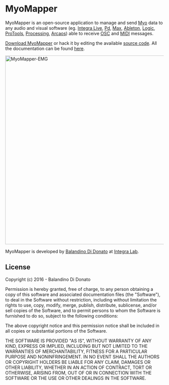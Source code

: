 # MyoMapper
MyoMapper is an open-source application to manage and send [Myo](https://www.myo.com/) data to any audio and visual software (eg. [Integra Live](http://www.integralive.org/), [Pd](https://puredata.info/), [Max](https://cycling74.com/products/max/), [Ableton](https://www.ableton.com/en/), [Logic](http://www.apple.com/uk/logic-pro/), [ProTools](https://www.avid.com/en/pro-tools), [Processing](ttps://processing.org/), [Arcaos](https://www.arkaos.net/)) able to receive [OSC](http://opensoundcontrol.org/) and [MIDI](https://www.midi.org/) messages.

[Download MyoMapper](https://github.com/balandinodidonato/MyoMapper/releases) or hack it by editing the available <a href="https://github.com/balandinodidonato/MyoMapper">source code</a>. All the documentation can be found <a href="https://github.com/balandinodidonato/MyoMapper/wiki">here</a>.

<img src="https://raw.githubusercontent.com/balandinodidonato/MyoMapper/documentatation/docs/MyoMapper.png" width="600" alt="MyoMapper-EMG" />


MyoMapper is developed by <a href="http://www.balandinodidonato.com/">Balandino Di Donato</a> at <a href="http://www.integra.io">Integra Lab</a>.


## License

Copyright (c)  2016 - Balandino Di Donato

Permission is hereby granted, free of charge, to any person obtaining a copy
of this software and associated documentation files (the "Software"), to deal
in the Software without restriction, including without limitation the rights
to use, copy, modify, merge, publish, distribute, sublicense, and/or sell
copies of the Software, and to permit persons to whom the Software is
furnished to do so, subject to the following conditions:

The above copyright notice and this permission notice shall be included in
all copies or substantial portions of the Software.

THE SOFTWARE IS PROVIDED "AS IS", WITHOUT WARRANTY OF ANY KIND, EXPRESS OR
IMPLIED, INCLUDING BUT NOT LIMITED TO THE WARRANTIES OF MERCHANTABILITY,
FITNESS FOR A PARTICULAR PURPOSE AND NONINFRINGEMENT. IN NO EVENT SHALL THE
AUTHORS OR COPYRIGHT HOLDERS BE LIABLE FOR ANY CLAIM, DAMAGES OR OTHER
LIABILITY, WHETHER IN AN ACTION OF CONTRACT, TORT OR OTHERWISE, ARISING FROM,
OUT OF OR IN CONNECTION WITH THE SOFTWARE OR THE USE OR OTHER DEALINGS IN
THE SOFTWARE.
